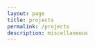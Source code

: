 ```yaml
---
layout: page
title: projects
permalink: /projects
description: miscellaneous
---
```


<!-- * [YouTube Playlist Duration](https://chrome.google.com/webstore/detail/youtube-playlist-duration/ijppgifnllaehojnpbphigenojfjnhml){:target="_blank"} -- Chrome extension with 19,000+ active users (`javascript`)
* [Sonic Guidance](https://devpost.com/software/sonic-guidance){:target="_blank"} -- Walking stick replacement for the visually-impaired (`javascript`, `arduino`)
* [LocationMate](https://github.com/sridhama/locationmate){:target="_blank"} -- BSSID-based friend finder app (`java`, `php`, `mysql`)
* [Gesture Bot](https://drive.google.com/file/d/1WpdQKsBEYyBZivJVG650b1_nsFcUEVOy/view?usp=sharing){:target="_blank"} -- Gesture-to-speech for the speech-impaired (`tracking.js`, `python`)
* [e-Billboard](https://github.com/sridhama/e-billboard){:target="_blank"} -- Smart notification board with facial recognition (`javascript`, `php`, `opencv`, `mysql`)
* [GeekTuts](https://www.youtube.com/user/GeekTutsOfficial){:target="_blank"} -- Tech tutorial website built during my schooldays (`after effects`, `photoshop`, `html`) -->
